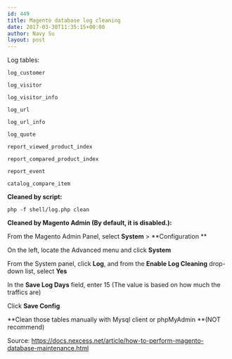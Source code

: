 ```yaml
---
id: 449
title: Magento database log cleaning
date: 2017-03-30T11:35:15+00:00
author: Navy Su
layout: post
---
```

Log tables:

~~~shell
log_customer

log_visitor

log_visitor_info

log_url

log_url_info

log_quote

report_viewed_product_index

report_compared_product_index

report_event

catalog_compare_item
~~~

**Cleaned by script:**

~~~shell
php -f shell/log.php clean
~~~

**Cleaned by Magento Admin (By default, it is disabled.):**

From the Magento Admin Panel, select **System** > **Configuration **
  
On the left, locate the Advanced menu and click **System**
  
From the System panel, click **Log**, and from the **Enable Log Cleaning** drop-down list, select **Yes**
  
In the **Save Log Days** field, enter 15 (The value is based on how much the traffics are)
  
Click **Save Config**

**Clean those tables manually with Mysql client or phpMyAdmin **(NOT recommend)

Source: <https://docs.nexcess.net/article/how-to-perform-magento-database-maintenance.html>